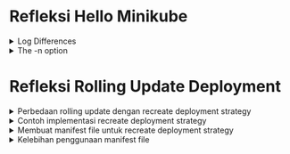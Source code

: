 # Refleksi Hello Minikube
<details>
  <summary>Log Differences</summary>

  **Sebelum diexpose**
  ![image](https://github.com/bangjai123/tutorial11/assets/120235144/6e84639c-d07e-4c39-8806-2ac2f7cac8e3)

  **Setelah diexpose dan open aplikasi 1 kali**
  ![image](https://github.com/bangjai123/tutorial11/assets/120235144/3810cbdb-0304-4171-ba63-1e428a0c795d)

  **Log setelah 3 kali membuka aplikasi kembali**
  ![image](https://github.com/bangjai123/tutorial11/assets/120235144/078f2a1a-255c-470f-aef6-2ddf4c5f3441)

Dari ketiga gambar di atas, dapat dilihat bahwa sebelum diexpose, service belum memiliki _request_ client, seperti HTTP. Setelah diexpose, service dapat menerima permintaan client. Hal ini terlihat dari adanya peningkatan pesan log. Dalam hal konteks gambar di atas, _request_ yang masuk adalah GET. Hal ini berarti service menerima _request_ tiap kali kita membuka aplikasi
  
</details>

<details>
  <summary>The -n option</summary>

  Pada kubectl, perintah get dengan opsi -n <name_space> artinya perintah get dilakukan pada name space <name_space>. Name space sendiri merupakan pengelompokkan objek kubernetes ke dalam unit yang terisolasi. Hal ini dapat mempermudah kita dalam melakukan manajemen terhadap _resources_ yang kita punya. 

  Perintah `kubectl get pods,services -n kube-system` tidak menampilkan pods yang dibuat secara eksplisit karena pods yang telah dibuat secara eksplisit tidak berada pada name space `kube-system`. Padahal, perintah di atas spesifik melakukan get di name space `kube-system`. Name space `kube-system` digunakan untuk objek yang berkaitan dengan infrastruktur inti dari kluster.
  
  Kita dapat melihat namespace yang kita miliki dengan command `kubectl get ns`. Command tersebut akan memberikan output sebagaimana di bawah ini.

  ![image](https://github.com/bangjai123/tutorial11/assets/120235144/22b10a98-623e-43e9-9615-0b2c2a698601)

  Pod yang telah kita buat sebelumnya berada di _name space_ default. Dengan demikian, kita juga dapat melakukan perintah `kubectl get pods -n default` untuk menampilkan pod tersebut. Atau secara singkat, sama dengan `kubectl get pods`

  ![image](https://github.com/bangjai123/tutorial11/assets/120235144/2bafee45-d59b-4a43-b5d2-f2707650eb9b)

  Hal ini sekaligus mengilustrasikan jawaban dari pertanyaan sebelumnya, kenapa pods yang telah dibuat secara eksplisit tidak muncul pada perintah `kubectl get pods,services -n kube-system`. Yaitu karena pod tersebut tidak berada pada name space kube-system

</details>

# Refleksi Rolling Update Deployment
<details>
  <summary>Perbedaan rolling update dengan recreate deployment strategy</summary>

   Kedua strategi di atas merupakan strategi deployment yang dapat dilakukan untuk mendeploy aplikasi. Perbedaan utama antara keduanya adalah bagaimana update akan dihandle. Pada _**rolling update**_, versi baru dari aplikasi menggantikan versi lama secara bertahap. Hal ini dilakukan dengan memutar pod-pod yang menjalankan aplikasi secara satu persatu. Dengan demikian, tidak ada downtime yang terjadi pada strategi ini saat dilakukan update deployment. Di sisi lain, _**Recreate deployment**_ dilakukan dengan mematikan pod terlebih dahulu, kemudian dijalankan versi yang terbaru. Hal tersebut dapat menyebabkan downtime saat update dilakukan. Meskipun demikian, cara ini relatif lebih mudah dilakukan dari pada strategi _rolling update_.
   
</details>

<details>
  <summary>Contoh implementasi recreate deployment strategy</summary>

  Untuk melakukan implementasi ini, terdapat tiga tahapan yang perlu dilalui. Ketiga tahapan ini adalah 1) scale down deployment saat ini, 2) update deployment, 3) scale up deployment yang telah dilakukan. Hal ini saya lakukan sebagai berikut.

  1. Kondisi mula-mula (terdapat 4 pods dengan versi 3.0.2)
  2. Scale down ke 0 pods (mematikan pods yang aktif)
  3. Melakukan update ke versi 3.2.1
  4. Scale up ke 4 pods (menyalakan kembali layanan)
</details>

<details>
  <summary>Membuat manifest file untuk recreate deployment strategy</summary>

  Yaml file untuk metode ini dapat diperoleh dengan pertama-tama mengeksekusi command `kubectl get deployments/spring-petclinic-rest -o yaml > <nama_file>.yaml` dan `kubectl get services/spring-petclinic-rest -o yaml > <nama_file>.yaml`. Selanjutnya, kita perlu mengubah 
  ```
  strategy:
    rollingUpdate:
      maxSurge: 25%
      maxUnavailable: 25%
    type: RollingUpdate
```
menjadi 
```
  strategy:
    type: Recreate
```
</details>

<details>
  <summary>Kelebihan penggunaan manifest file</summary>

  Manifest files adalah file yang digunakan untuk mendefinisikan konfigurasi dan deployment aplikasi. Terdapat beberapa kelebihan yang mungkin didapatkan dengan menggunakan manifest file dibanding deployment secara manual. Beberapa kelebihan tersebut di antaranya adalah sebagai berikut.

  1. Automasi
     Kita dapat menggunakan manifest file dalam CI/CD.
       
  2. Konsistensi
     Dengan menggunakan manifest file, konfigurasi yang sama dapat diterapkan berkali-kali sehingga dapat mengurangi faktor kesalahan manusia.
     
  3. Dapat digunakan berkali-kali
     Dengan menyimpan manifest file, kita dapat melakukan deployment yang sama berkali-kali tanpa mengulangi langkah yang sama berulang-ulang.
     
  4. Dokumentasi
     Manifest file dapat berfungsi sebagai dokumentasi tentang konfigurasi dan infrasktruktur aplikasi.

  5. Version control
     Dengan menyimpan manifest file ke sistem _version control_, kita dapat melakukan _tracing_ terhadap perubahan yang terjadi. Dengan demikian, kita dapat mengembalikan ke versi yang lebih baik jika diperlukan.  
     
</details>
